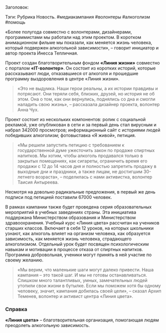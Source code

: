 Заголовок: 

Тэги: Рубрика Новость. #медиакампания #волонтеры #алкоголизм #помощь

«Более полугода совместно с волонтерами, дизайнерами, программистами мы работали над этим проектом. В коротком анимационном фильме мы показали, как меняется жизнь человека, который подвержен алкогольной зависимости», – говорит инициатор и автор проекта Инесса Тепличная.

Проект создан благотворительным фондом **«Линия жизни»** совместно с порталом **«IT-волонтер»**. Он состоит из коротких историй, которые рассказывают люди, отказавшиеся от алкоголя и прошедшие программу выздоровления в центре «Линия жизни».

> «Это не выдумка. Наши герои реальны, а их истории правдивы и потрясают. Они теряли себя, близких, друзей, но история не об этом. Она о том, как они вернулись, поднялись со дна и смогли наладить свою жизнь», – рассказала дизайнер проекта, волонтер Анна Чух.

Проект состоит из нескольких компонентов: ролик с социальной рекламой, уже опубликован в сети и за первый день стал вирусным и набрал 342000 просмотров; информационный сайт с историями людей победивших алкоголизм; фотовыставка «Я живой», петиция.

> «Мы решили запустить петицию с требованием к государственной думе ужесточить закон по продаже спиртных напитков. Мы хотим, чтобы алкоголь продавался только в закрытых помещениях, как сигареты, ограничить время его продажи с 12 до 14 часов дня и полностью запретить продажу в выходные дни и праздники, а также лицам, не достигшим 30-летнего возраста», – поделилась с нами активистка, волонтер Таисия Антыреева.

Несмотря на довольно радикальные предложения, в первый же день подписи под петицией поставили 67000 человек.

В рамках кампании также будет проведена серия образовательных мероприятий в учебных заведениях страны. Эта инициатива поддержана Министерством образования и Министерством здравоохранения. Учебный курс «Линия цвета» рассчитан на учеников старших классов. Включает в себя 12 уроков, на которых школьники узнают, как алкоголь влияет на организм человека, как образуется зависимость, как меняется жизнь человека, страдающего алкоголизмом. Отдельный урок будет посвящен психологическим навыкам и мотивации в процессе отказа от спиртных напитков. Программа добровольная, ученики могут принять в ней участие по своему желанию.
> «Мы верим, что маленькие шаги могут далеко привести. Наша кампания – это такой шаг. И мы не готовы останавливаться. Слишком много талантливых, умных, замечательных людей утопили свои жизни в бутылке. Если мы поможем хотя бы одному человеку, значит, кампания добилась своей цели», – сказал Архип Теменев, волонтер и активист центра «Линия цвета».

### Справка
**«Линия цвета»** – благотворительная организация, помогающая людям преодолеть алкогольную зависимость.
